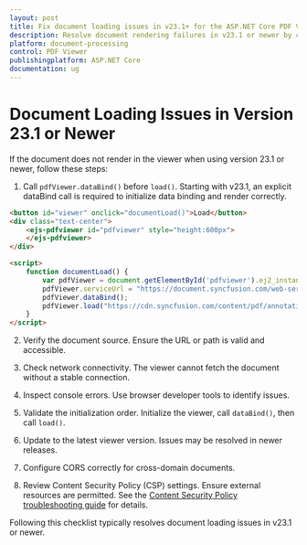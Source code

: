```yaml
---
layout: post
title: Fix document loading issues in v23.1+ for the ASP.NET Core PDF Viewer component
description: Resolve document rendering failures in v23.1 or newer by calling dataBind before load, verifying source URLs, checking CORS and CSP, and confirming network connectivity in the ASP.NET Core PDF Viewer.
platform: document-processing
control: PDF Viewer
publishingplatform: ASP.NET Core
documentation: ug
---
```


# Document Loading Issues in Version 23.1 or Newer

If the document does not render in the viewer when using version 23.1 or newer, follow these steps:

1. Call `pdfViewer.dataBind()` before `load()`. Starting with v23.1, an explicit dataBind call is required to initialize data binding and render correctly.

```html
<button id="viewer" onclick="documentLoad()">Load</button>
<div class="text-center">
    <ejs-pdfviewer id="pdfviewer" style="height:600px">
    </ejs-pdfviewer>
</div>

<script>
    function documentLoad() {
        var pdfViewer = document.getElementById('pdfviewer').ej2_instances[0];
        pdfViewer.serviceUrl = "https://document.syncfusion.com/web-services/pdf-viewer/api/pdfviewer";
        pdfViewer.dataBind();
        pdfViewer.load("https://cdn.syncfusion.com/content/pdf/annotations.pdf");
    }
</script>
```

2. Verify the document source. Ensure the URL or path is valid and accessible.

3. Check network connectivity. The viewer cannot fetch the document without a stable connection.

4. Inspect console errors. Use browser developer tools to identify issues.

5. Validate the initialization order. Initialize the viewer, call `dataBind()`, then call `load()`.

6. Update to the latest viewer version. Issues may be resolved in newer releases.

7. Configure CORS correctly for cross-domain documents.

8. Review Content Security Policy (CSP) settings. Ensure external resources are permitted. See the [Content Security Policy troubleshooting guide](https://ej2.syncfusion.com/javascript/documentation/common/troubleshoot/content-security-policy) for details.

Following this checklist typically resolves document loading issues in v23.1 or newer.
